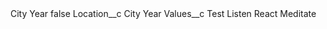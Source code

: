 <?xml version="1.0" encoding="UTF-8"?>
<CustomMetadata xmlns="http://soap.sforce.com/2006/04/metadata" xmlns:xsi="http://www.w3.org/2001/XMLSchema-instance" xmlns:xsd="http://www.w3.org/2001/XMLSchema">
    <label>City Year</label>
    <protected>false</protected>
    <values>
        <field>Location__c</field>
        <value xsi:type="xsd:string">City Year</value>
    </values>
    <values>
        <field>Values__c</field>
        <value xsi:type="xsd:string">Test
Listen
React
Meditate</value>
    </values>
</CustomMetadata>
